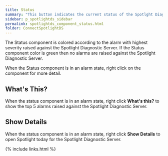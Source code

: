 ```yaml
---
title: Status
summary: "This button indicates the current status of the Spotlght Diagnostic Server."
sidebar: p_spotlightds_sidebar
permalink: spotlightds_component_status.html
folder: ConnectSpotlightDS
---
```


The Status component is colored according to the alarm with highest severity raised against the Spotlight Diagnostic Server. If the Status component color is green then no alarms are raised against the Spotlight Diagnostic Server.

When the Status component is in an alarm state, right click on the component for more detail.

## What's This?

When the status component is in an alarm state, right click **What's this?** to show the top 5 alarms raised against the Spotlight Diagnostic Server.  

## Show Details

When the status component is in an alarm state, right click **Show Details** to open Spotlight today for the Spotlight Diagnostic Server.


{% include links.html %}
